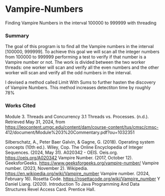 # Vampire-Numbers
Finding Vampire Numbers in the interval 100000 to 999999 with threading

### Summary
The goal of this program is to find all the Vampire numbers in the interval [100000, 999999]. To achieve this 
goal we will scan all the integer numbers from 100000 to 999999 performing a test to verify if that number
is a Vampire number or not. The work is divided between the two worker threads: 
        one worker will scan and verify all the even numbers and the other worker will scan and verify all the 
        odd numbers in the interval. 

I devised a method called Limit With Sums to further hasten the discovery of Vampire Numbers.
This method increases detectiton time by roughly 78%


### Works Cited
Module 3. Threads and Concurrency 3.1 Threads vs. Processes. (n.d.). Retrieved May 31, 2024, from https://leocontent.umgc.edu/content/dam/course-content/tus/cmsc/cmsc- 
    412/document/Module%203%20Commentary.pdf?ou=1032351

Silberschatz, A., Peter Baer Galvin, & Gagne, G. (2018). Operating system concepts (10th ed.). Wiley, Cop.
    The Online Encyclopedia of Integer Sequences. (2024, May 31). A020342 - OEIS. Oeis.org. https://oeis.org/A020342
Vampire Number. (2017, October 12). GeeksforGeeks. https://www.geeksforgeeks.org/vampire-number/
Vampire number. (2023, November 2). Wikipedia. https://en.wikipedia.org/wiki/Vampire_number
Vampire number. (2024, February 16). Rosetta Code. https://rosettacode.org/wiki/Vampire_number
Y Daniel Liang. (2020). Introduction To Java Programming And Data Structures Revel Access Card. Prentice Hall.
